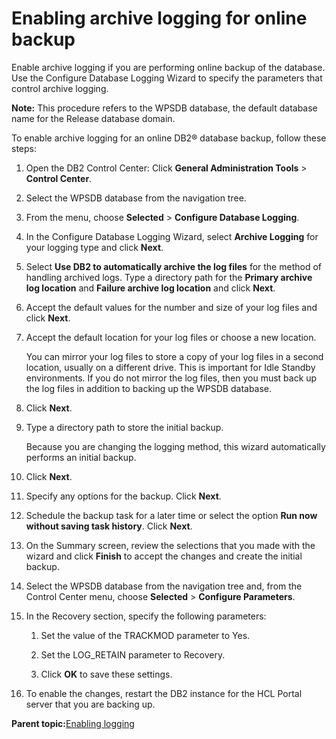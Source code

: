 # Enabling archive logging for online backup

Enable archive logging if you are performing online backup of the database. Use the Configure Database Logging Wizard to specify the parameters that control archive logging.

**Note:** This procedure refers to the WPSDB database, the default database name for the Release database domain.

To enable archive logging for an online DB2® database backup, follow these steps:

1.  Open the DB2 Control Center: Click **General Administration Tools** \> **Control Center**.

2.  Select the WPSDB database from the navigation tree.

3.  From the menu, choose **Selected** \> **Configure Database Logging**.

4.  In the Configure Database Logging Wizard, select **Archive Logging** for your logging type and click **Next**.

5.  Select **Use DB2 to automatically archive the log files** for the method of handling archived logs. Type a directory path for the **Primary archive log location** and **Failure archive log location** and click **Next**.

6.  Accept the default values for the number and size of your log files and click **Next**.

7.  Accept the default location for your log files or choose a new location.

    You can mirror your log files to store a copy of your log files in a second location, usually on a different drive. This is important for Idle Standby environments. If you do not mirror the log files, then you must back up the log files in addition to backing up the WPSDB database.

8.  Click **Next**.

9.  Type a directory path to store the initial backup.

    Because you are changing the logging method, this wizard automatically performs an initial backup.

10. Click **Next**.

11. Specify any options for the backup. Click **Next**.

12. Schedule the backup task for a later time or select the option **Run now without saving task history**. Click **Next**.

13. On the Summary screen, review the selections that you made with the wizard and click **Finish** to accept the changes and create the initial backup.

14. Select the WPSDB database from the navigation tree and, from the Control Center menu, choose **Selected** \> **Configure Parameters**.

15. In the Recovery section, specify the following parameters:

    1.  Set the value of the TRACKMOD parameter to Yes.

    2.  Set the LOG\_RETAIN parameter to Recovery.

    3.  Click **OK** to save these settings.

16. To enable the changes, restart the DB2 instance for the HCL Portal server that you are backing up.


**Parent topic:**[Enabling logging](../admin-system/i_wadm_t_bkup_log_winlinux.md)


